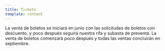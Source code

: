 ```yaml
---
title: Tickets
template: content
---
```


La venta de boletos se iniciará en junio con las solicitudes de boletos con descuento, y poco después seguirá nuestra rifa y subasta de preventa. La venta de boletos comenzará poco después y todas las ventas concluirán en septiembre.